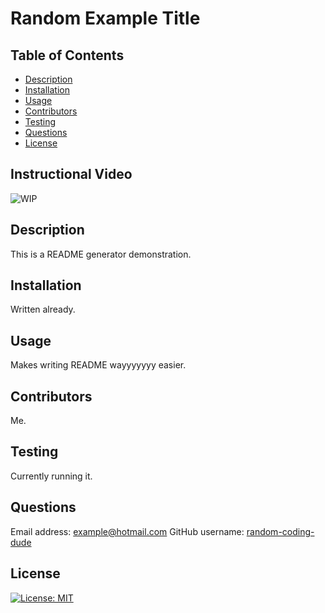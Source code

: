 # Random Example Title

  ## Table of Contents
  - [Description](#description)
  - [Installation](#installation)
  - [Usage](#usage)
  - [Contributors](#contributors)
  - [Testing](#testing)
  - [Questions](#questions)
  - [License](#license)

  ## Instructional Video
  ![WIP]()

  ## Description
  This is a README generator demonstration.

  ## Installation
  Written already.

  ## Usage
  Makes writing README wayyyyyyy easier.

  ## Contributors
  Me.

  ## Testing
  Currently running it.

  ## Questions
  Email address: example@hotmail.com
  GitHub username: [random-coding-dude](https://github.com/random-coding-dude)


  ## License
  [![License: MIT](https://img.shields.io/badge/License-MIT-yellow.svg)](https://opensource.org/licenses/MIT)
